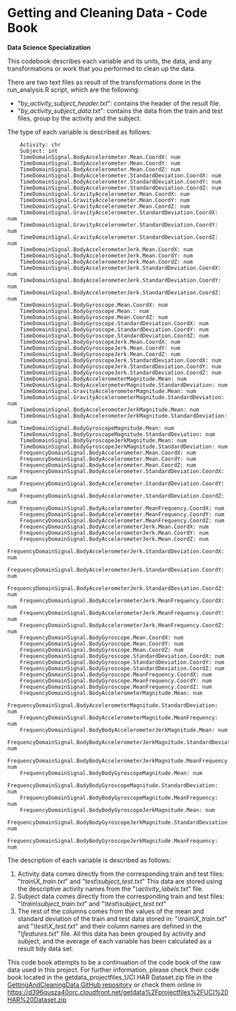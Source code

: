 # Getting and Cleaning Data - Code Book

**Data Science Specialization**

This codebook describes each variable and its units, the data, and any transformations or work that you performed to clean up the data.


There are two text files as result of the transformations done in the run_analysis.R script, which are the following:

- "*by_activity_subject_header.txt*": contains the header of the result file.
- "*by_activity_subject_data.txt*": contains the data from the train and test files, group by the activity and the subject.

The type of each variable is described as follows:

        Activity: chr
        Subject: int
        TimeDomainSignal.BodyAccelerometer.Mean.CoordX: num
        TimeDomainSignal.BodyAccelerometer.Mean.CoordY: num
        TimeDomainSignal.BodyAccelerometer.Mean.CoordZ: num
        TimeDomainSignal.BodyAccelerometer.StandardDeviation.CoordX: num
        TimeDomainSignal.BodyAccelerometer.StandardDeviation.CoordY: num
        TimeDomainSignal.BodyAccelerometer.StandardDeviation.CoordZ: num
        TimeDomainSignal.GravityAccelerometer.Mean.CoordX: num
        TimeDomainSignal.GravityAccelerometer.Mean.CoordY: num
        TimeDomainSignal.GravityAccelerometer.Mean.CoordZ: num
        TimeDomainSignal.GravityAccelerometer.StandardDeviation.CoordX: num
        TimeDomainSignal.GravityAccelerometer.StandardDeviation.CoordY: num
        TimeDomainSignal.GravityAccelerometer.StandardDeviation.CoordZ: num
        TimeDomainSignal.BodyAccelerometerJerk.Mean.CoordX: num
        TimeDomainSignal.BodyAccelerometerJerk.Mean.CoordY: num
        TimeDomainSignal.BodyAccelerometerJerk.Mean.CoordZ: num
        TimeDomainSignal.BodyAccelerometerJerk.StandardDeviation.CoordX: num
        TimeDomainSignal.BodyAccelerometerJerk.StandardDeviation.CoordY: num
        TimeDomainSignal.BodyAccelerometerJerk.StandardDeviation.CoordZ: num
        TimeDomainSignal.BodyGyroscope.Mean.CoordX: num
        TimeDomainSignal.BodyGyroscope.Mean.: num
        TimeDomainSignal.BodyGyroscope.Mean.CoordZ: num
        TimeDomainSignal.BodyGyroscope.StandardDeviation.CoordX: num
        TimeDomainSignal.BodyGyroscope.StandardDeviation.CoordY: num
        TimeDomainSignal.BodyGyroscope.StandardDeviation.CoordZ: num
        TimeDomainSignal.BodyGyroscopeJerk.Mean.CoordX: num
        TimeDomainSignal.BodyGyroscopeJerk.Mean.CoordY: num
        TimeDomainSignal.BodyGyroscopeJerk.Mean.CoordZ: num
        TimeDomainSignal.BodyGyroscopeJerk.StandardDeviation.CoordX: num
        TimeDomainSignal.BodyGyroscopeJerk.StandardDeviation.CoordY: num
        TimeDomainSignal.BodyGyroscopeJerk.StandardDeviation.CoordZ: num
        TimeDomainSignal.BodyAccelerometerMagnitude.Mean: num
        TimeDomainSignal.BodyAccelerometerMagnitude.StandardDeviation: num
        TimeDomainSignal.GravityAccelerometerMagnitude.Mean: num
        TimeDomainSignal.GravityAccelerometerMagnitude.StandardDeviation: num
        TimeDomainSignal.BodyAccelerometerJerkMagnitude.Mean: num
        TimeDomainSignal.BodyAccelerometerJerkMagnitude.StandardDeviation: num
        TimeDomainSignal.BodyGyroscopeMagnitude.Mean: num
        TimeDomainSignal.BodyGyroscopeMagnitude.StandardDeviation: num
        TimeDomainSignal.BodyGyroscopeJerkMagnitude.Mean: num
        TimeDomainSignal.BodyGyroscopeJerkMagnitude.StandardDeviation: num
        FrequencyDomainSignal.BodyAccelerometer.Mean.CoordX: num
        FrequencyDomainSignal.BodyAccelerometer.Mean.CoordY: num
        FrequencyDomainSignal.BodyAccelerometer.Mean.CoordZ: num
        FrequencyDomainSignal.BodyAccelerometer.StandardDeviation.CoordX: num
        FrequencyDomainSignal.BodyAccelerometer.StandardDeviation.CoordY: num
        FrequencyDomainSignal.BodyAccelerometer.StandardDeviation.CoordZ: num
        FrequencyDomainSignal.BodyAccelerometer.MeanFrequency.CoordX: num
        FrequencyDomainSignal.BodyAccelerometer.MeanFrequency.CoordY: num
        FrequencyDomainSignal.BodyAccelerometer.MeanFrequency.CoordZ: num
        FrequencyDomainSignal.BodyAccelerometerJerk.Mean.CoordX: num
        FrequencyDomainSignal.BodyAccelerometerJerk.Mean.CoordY: num
        FrequencyDomainSignal.BodyAccelerometerJerk.Mean.CoordZ: num
        FrequencyDomainSignal.BodyAccelerometerJerk.StandardDeviation.CoordX: num
        FrequencyDomainSignal.BodyAccelerometerJerk.StandardDeviation.CoordY: num
        FrequencyDomainSignal.BodyAccelerometerJerk.StandardDeviation.CoordZ: num
        FrequencyDomainSignal.BodyAccelerometerJerk.MeanFrequency.CoordX: num
        FrequencyDomainSignal.BodyAccelerometerJerk.MeanFrequency.CoordY: num
        FrequencyDomainSignal.BodyAccelerometerJerk.MeanFrequency.CoordZ: num
        FrequencyDomainSignal.BodyGyroscope.Mean.CoordX: num
        FrequencyDomainSignal.BodyGyroscope.Mean.CoordY: num
        FrequencyDomainSignal.BodyGyroscope.Mean.CoordZ: num
        FrequencyDomainSignal.BodyGyroscope.StandardDeviation.CoordX: num
        FrequencyDomainSignal.BodyGyroscope.StandardDeviation.CoordY: num
        FrequencyDomainSignal.BodyGyroscope.StandardDeviation.CoordZ: num
        FrequencyDomainSignal.BodyGyroscope.MeanFrequency.CoordX: num
        FrequencyDomainSignal.BodyGyroscope.MeanFrequency.CoordY: num
        FrequencyDomainSignal.BodyGyroscope.MeanFrequency.CoordZ: num
        FrequencyDomainSignal.BodyAccelerometerMagnitude.Mean: num
        FrequencyDomainSignal.BodyAccelerometerMagnitude.StandardDeviation: num
        FrequencyDomainSignal.BodyAccelerometerMagnitude.MeanFrequency: num
        FrequencyDomainSignal.BodyBodyAccelerometerJerkMagnitude.Mean: num
        FrequencyDomainSignal.BodyBodyAccelerometerJerkMagnitude.StandardDeviation: num
        FrequencyDomainSignal.BodyBodyAccelerometerJerkMagnitude.MeanFrequency: num
        FrequencyDomainSignal.BodyBodyGyroscopeMagnitude.Mean: num
        FrequencyDomainSignal.BodyBodyGyroscopeMagnitude.StandardDeviation: num
        FrequencyDomainSignal.BodyBodyGyroscopeMagnitude.MeanFrequency: num
        FrequencyDomainSignal.BodyBodyGyroscopeJerkMagnitude.Mean: num
        FrequencyDomainSignal.BodyBodyGyroscopeJerkMagnitude.StandardDeviation: num
        FrequencyDomainSignal.BodyBodyGyroscopeJerkMagnitude.MeanFrequency: num
        
The description of each variable is described as follows:

1. Activity data comes directly from the corresponding train and test files: "*train\\X_train.txt*" and "*test\\subject_test.txt*"
This data are stored using the descriptive activity names from the "*\\activity_labels.txt*" file. 
1. Subject data comes directly from the corresponding train and test files: "*\\train\\subject_train.txt*" and "*\\test\\subject_test.txt*"
1. The rest of the columns comes from the values of the mean and standard deviation of the train and test data stored in: "*\\train\\X_train.txt*" and "*\\test\\X_test.txt*"
and their column names are defined in the "*\\features.txt*" file. All this data has been grouped by activity and subject, and the average of each variable has been calculated as a result tidy data set.


This code book attempts to be a continuation of the code book of the raw data used in this project. For further information, please check their code book located in the getdata_projectfiles_UCI HAR Dataset.zip file in the [GettingAndCleaningData GitHub repository](https://github.com/beatriz-gutierrez/GettingAndCleaningData) or check them online in <https://d396qusza40orc.cloudfront.net/getdata%2Fprojectfiles%2FUCI%20HAR%20Dataset.zip>

